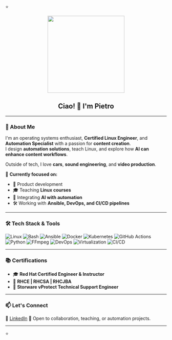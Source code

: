 ⭐
<div id="header" align="center">
  <img width="240px" src="https://pixeljoint.com/files/icons/full/4004_simu_part.gif">
  <h2>Ciao! 👋 I'm Pietro</h2>
</div>

---

### 🚀 About Me  
I'm an operating systems enthusiast, **Certified Linux Engineer**, and **Automation Specialist** with a passion for **content creation**.  
I design **automation solutions**, teach Linux, and explore how **AI can enhance content workflows**.

Outside of tech, I love **cars**, **sound engineering**, and **video production**.

🔧 **Currently focused on:**  
- 🚀 Product development  
- 🎓 Teaching **Linux courses**  
- 🤖 Integrating **AI with automation**  
- 🛠️ Working with **Ansible, DevOps, and CI/CD pipelines**

---

### 🛠️ Tech Stack & Tools

![Linux](https://img.shields.io/badge/Linux-000?style=for-the-badge&logo=linux)
![Bash](https://img.shields.io/badge/Bash-121011?style=for-the-badge&logo=gnu-bash)
![Ansible](https://img.shields.io/badge/Ansible-EE0000?style=for-the-badge&logo=ansible)
![Docker](https://img.shields.io/badge/Docker-2496ED?style=for-the-badge&logo=docker)
![Kubernetes](https://img.shields.io/badge/Kubernetes-326CE5?style=for-the-badge&logo=kubernetes)
![GitHub Actions](https://img.shields.io/badge/GitHub_Actions-2088FF?style=for-the-badge&logo=github-actions)
![Python](https://img.shields.io/badge/Python-3776AB?style=for-the-badge&logo=python)
![FFmpeg](https://img.shields.io/badge/FFmpeg-007808?style=for-the-badge&logo=ffmpeg)
![DevOps](https://img.shields.io/badge/DevOps-F05032?style=for-the-badge)
![Virtualization](https://img.shields.io/badge/Virtualization-8E44AD?style=for-the-badge)
![CI/CD](https://img.shields.io/badge/CI/CD-F1C40F?style=for-the-badge)

---

### 📚 Certifications
- 🎓 **Red Hat Certified Engineer & Instructor**
- 🏅 **RHCE | RHCSA | RHCJBA**
- 🔧 **Storware vProtect Technical Support Engineer**

---

### 📫 Let's Connect  
💼 [LinkedIn](https://nl.linkedin.com/in/pietro-ripamonti/it)
📧 Open to collaboration, teaching, or automation projects.

---

⭐
